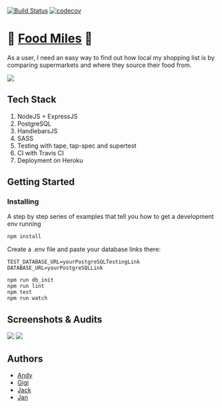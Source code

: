 [![Build Status](https://travis-ci.com/crianonim/FoodMiles.svg?branch=master)](https://travis-ci.com/crianonim/FoodMiles)
[![codecov](https://codecov.io/gh/crianonim/FoodMiles/branch/master/graph/badge.svg)](https://codecov.io/gh/crianonim/FoodMiles)

# :seedling: [Food Miles](https://food-miles-fac17.herokuapp.com/) :seedling:
As a user, I need an easy way to find out how local my shopping list is by comparing supermarkets and where they source their food from.

![](https://media.giphy.com/media/yaxcIHO5OgP4Y/giphy.gif)


## Tech Stack
1. NodeJS + ExpressJS
2. PostgreSQL
3. HandlebarsJS
4. SASS
5. Testing with tape, tap-spec and supertest
6. CI with Travis CI
7. Deployment on Heroku

## Getting Started

### Installing

A step by step series of examples that tell you how to get a development env running

```
npm install
```
Create a .env file and paste your database links there:
```
TEST_DATABASE_URL=yourPostgreSQLTestingLink
DATABASE_URL=yourPostgreSQLLink
```
```
npm run db_init
npm run lint
npm test
npm run watch
```
## Screenshots & Audits
![](https://i.imgur.com/LrD7pCn.png)
![](https://i.imgur.com/ltjhniA.png)

## Authors

- [Andy](https://github.com/andy-mc-donald)
- [Gigi](https://github.com/gminova)
- [Jack](https://github.com/jackbridger)
- [Jan](https://github.com/crianonim)

